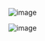 ![image](https://user-images.githubusercontent.com/60442877/204054516-7978d3e4-ac1b-462a-ac66-e915ba3a4fae.png)

![image](https://user-images.githubusercontent.com/60442877/204054522-27a3f711-dcb4-43e4-9715-692a997c10dd.png)
